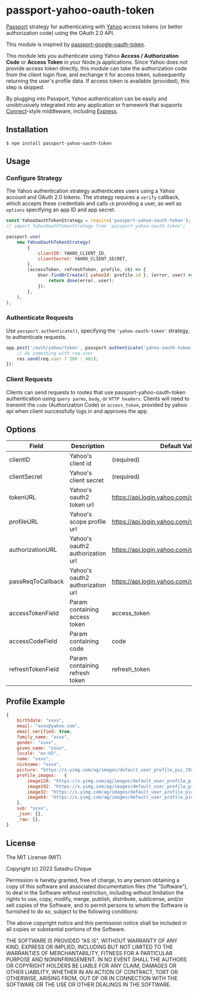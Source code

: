 # passport-yahoo-oauth-token

[Passport](http://passportjs.org/) strategy for authenticating with [Yahoo](https://developer.yahoo.com/sign-in-with-yahoo/)
access tokens (or better authorization code) using the OAuth 2.0 API.

This module is inspired by [passport-google-oauth-token](https://github.com/zgid123/passport-google-oauth-token).

This module lets you authenticate using Yahoo **Access / Authorization Code** or **Access Token** in your Node.js applications.
Since Yahoo does not provide access token directly, this module can take the authorization code from the client login flow, and exchange it for access token, subsequently returning the user's profile data. If access token is available (provided), this step is skipped.

By plugging into Passport, Yahoo authentication can be easily and
unobtrusively integrated into any application or framework that supports
[Connect](http://www.senchalabs.org/connect/)-style middleware, including
[Express](http://expressjs.com/).

## Installation

    $ npm install passport-yahoo-oauth-token

## Usage

### Configure Strategy

The Yahoo authentication strategy authenticates users using a Yahoo
account and OAuth 2.0 tokens. The strategy requires a `verify` callback, which
accepts these credentials and calls `cb` providing a user, as well as
`options` specifying an app ID and app secret.

```js
const YahooOauthTokenStrategy = require('passport-yahoo-oauth-token');
// import YahooOauthTokenStrategy from 'passport-yahoo-oauth-token';

passport.use(
	new YahooOauthTokenStrategy(
		{
			clientID: YAHOO_CLIENT_ID,
			clientSecret: YAHOO_CLIENT_SECRET,
		},
		(accessToken, refreshToken, profile, cb) => {
			User.findOrCreate({ yahooId: profile.id }, (error, user) => {
				return done(error, user);
			});
		},
	),
);
```

### Authenticate Requests

Use `passport.authenticate()`, specifying the `'yahoo-oauth-token'` strategy, to authenticate requests.

```js
app.post('/auth/yahoo/token', passport.authenticate('yahoo-oauth-token'), (req, res) => {
	// do something with req.user
	res.send(req.user ? 200 : 401);
});
```

### Client Requests

Clients can send requests to routes that use passport-yahoo-oauth-token authentication using `query parms`, `body`, or `HTTP headers`. Clients will need to transmit the `code` (Authorization Code) or `access_token`, provided by yahoo api when client successfully logs in and approves the app.

## Options

| Field             | Description                      | Default Value                                   |
| ----------------- | -------------------------------- | ----------------------------------------------- |
| clientID          | Yahoo's client id                | (required)                                      |
| clientSecret      | Yahoo's client secret            | (required)                                      |
| tokenURL          | Yahoo's oauth2 token url         | https://api.login.yahoo.com/oauth2/request_auth |
| profileURL        | Yahoo's scope profile url        | https://api.login.yahoo.com/openid/v1/userinfo  |
| authorizationURL  | Yahoo's oauth2 authorization url | https://api.login.yahoo.com/oauth2/get_token    |
| passReqToCallback | Yahoo's oauth2 authorization url | https://api.login.yahoo.com/oauth2/get_token    |
| accessTokenField  | Param containing access token    | access_token                                    |
| accessCodeField   | Param containing code            | code                                            |
| refreshTokenField | Param containing refresh token   | refresh_token                                   |

## Profile Example

```js
{
	birthdate: "xxxx",
	email: "xxxx@yahoo.com",
	email_verified: true,
	family_name: "xxxx",
	gender: "xxxx",
	given_name: "xxxx",
	locale: "en-US",
	name: "xxxx",
	nickname: "xxxx",
	picture: "https://s.yimg.com/ag/images/default_user_profile_pic_192sq.jpg",
	profile_images:   {
		image128: "https://s.yimg.com/ag/images/default_user_profile_pic_128sq.jpg",
		image192: "https://s.yimg.com/ag/images/default_user_profile_pic_192sq.jpg",
		image32: "https://s.yimg.com/ag/images/default_user_profile_pic_32sq.jpg",
		image64: "https://s.yimg.com/ag/images/default_user_profile_pic_64sq.jpg",
	},
	sub: "xxxx",
	_json: {},
	_raw: {},
}
```

## License

The MIT License (MIT)

Copyright (c) 2023 Satadru Chique

Permission is hereby granted, free of charge, to any person obtaining a copy
of this software and associated documentation files (the "Software"), to deal
in the Software without restriction, including without limitation the rights
to use, copy, modify, merge, publish, distribute, sublicense, and/or sell
copies of the Software, and to permit persons to whom the Software is
furnished to do so, subject to the following conditions:

The above copyright notice and this permission notice shall be included in all
copies or substantial portions of the Software.

THE SOFTWARE IS PROVIDED "AS IS", WITHOUT WARRANTY OF ANY KIND, EXPRESS OR
IMPLIED, INCLUDING BUT NOT LIMITED TO THE WARRANTIES OF MERCHANTABILITY,
FITNESS FOR A PARTICULAR PURPOSE AND NONINFRINGEMENT. IN NO EVENT SHALL THE
AUTHORS OR COPYRIGHT HOLDERS BE LIABLE FOR ANY CLAIM, DAMAGES OR OTHER
LIABILITY, WHETHER IN AN ACTION OF CONTRACT, TORT OR OTHERWISE, ARISING FROM,
OUT OF OR IN CONNECTION WITH THE SOFTWARE OR THE USE OR OTHER DEALINGS IN THE
SOFTWARE.
